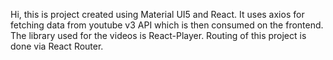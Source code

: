 Hi, this is project created using Material UI5 and React. It uses axios for fetching data from youtube v3 API which is then consumed on the frontend.
The library used for the videos is React-Player. Routing of this project is done via React Router.
